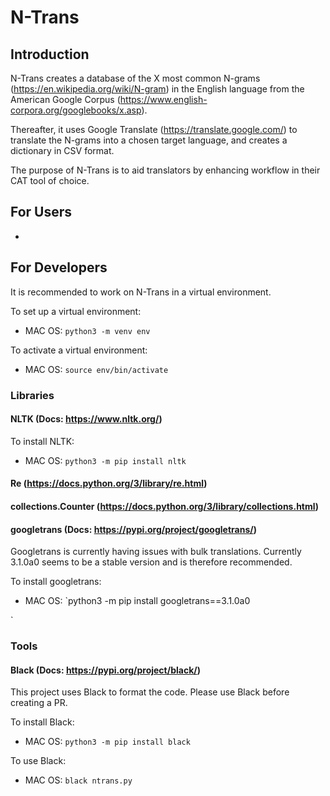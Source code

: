 # N-Trans



## Introduction

N-Trans creates a database of the X most common N-grams (https://en.wikipedia.org/wiki/N-gram) in the English language from
the American Google Corpus (https://www.english-corpora.org/googlebooks/x.asp).

Thereafter, it uses Google Translate (https://translate.google.com/) to translate the N-grams into a chosen
target language, and creates a dictionary in CSV format.

The purpose of N-Trans is to aid translators by enhancing workflow in their CAT tool of choice.



## For Users
-



## For Developers

It is recommended to work on N-Trans in a virtual environment.

To set up a virtual environment:
- MAC OS:
  `python3 -m venv env`

To activate a virtual environment:
- MAC OS:
  `source env/bin/activate`



### Libraries


#### NLTK (Docs: https://www.nltk.org/)

To install NLTK:
- MAC OS:
  `python3 -m pip install nltk`


#### Re (https://docs.python.org/3/library/re.html)


#### collections.Counter (https://docs.python.org/3/library/collections.html)


#### googletrans (Docs: https://pypi.org/project/googletrans/)

Googletrans is currently having issues with bulk translations. Currently 3.1.0a0
seems to be a stable version and is therefore recommended.

To install googletrans:
- MAC OS:
  `python3 -m pip install googletrans==3.1.0a0

`


### Tools


#### Black (Docs: https://pypi.org/project/black/)
This project uses Black to format the code. Please use Black before creating a PR.

To install Black:
- MAC OS:
  `python3 -m pip install black`

To use Black:
- MAC OS:
  `black ntrans.py`
